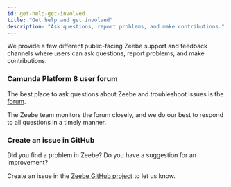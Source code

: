 ```yaml
---
id: get-help-get-involved
title: "Get help and get involved"
description: "Ask questions, report problems, and make contributions."
---
```


We provide a few different public-facing Zeebe support and feedback channels where users can ask questions, report problems, and make contributions.

### Camunda Platform 8 user forum

The best place to ask questions about Zeebe and troubleshoot issues is the [forum](https://forum.camunda.io).

The Zeebe team monitors the forum closely, and we do our best to respond to all questions in a timely manner.

### Create an issue in GitHub

Did you find a problem in Zeebe? Do you have a suggestion for an improvement?

Create an issue in the [Zeebe GitHub project](https://github.com/camunda-cloud/zeebe/issues) to let us know.
